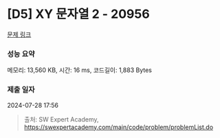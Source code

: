 # [D5] XY 문자열 2 - 20956 

[문제 링크](https://swexpertacademy.com/main/code/problem/problemDetail.do?contestProbId=AY_goS5KNj0DFAVF) 

### 성능 요약

메모리: 13,560 KB, 시간: 16 ms, 코드길이: 1,883 Bytes

### 제출 일자

2024-07-28 17:56



> 출처: SW Expert Academy, https://swexpertacademy.com/main/code/problem/problemList.do